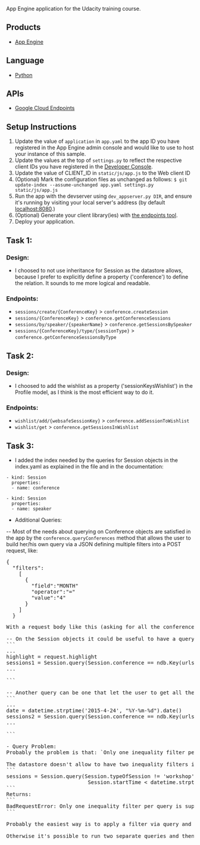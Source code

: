 App Engine application for the Udacity training course.

## Products
- [App Engine][1]

## Language
- [Python][2]

## APIs
- [Google Cloud Endpoints][3]

## Setup Instructions
1. Update the value of `application` in `app.yaml` to the app ID you
   have registered in the App Engine admin console and would like to use to host
   your instance of this sample.
1. Update the values at the top of `settings.py` to
   reflect the respective client IDs you have registered in the
   [Developer Console][4].
1. Update the value of CLIENT_ID in `static/js/app.js` to the Web client ID
1. (Optional) Mark the configuration files as unchanged as follows:
   `$ git update-index --assume-unchanged app.yaml settings.py static/js/app.js`
1. Run the app with the devserver using `dev_appserver.py DIR`, and ensure it's running by visiting your local server's address (by default [localhost:8080][5].)
1. (Optional) Generate your client library(ies) with [the endpoints tool][6].
1. Deploy your application.


[1]: https://developers.google.com/appengine
[2]: http://python.org
[3]: https://developers.google.com/appengine/docs/python/endpoints/
[4]: https://console.developers.google.com/
[5]: https://localhost:8080/
[6]: https://developers.google.com/appengine/docs/python/endpoints/endpoints_tool



## Task 1:
### Design:
- I choosed to not use inheritance for Session as the datastore allows, because I prefer to explicitly define a property ('conference') to define the relation. It sounds to me more logical and readable.

### Endpoints:
- `sessions/create/{ConferenceKey}` > `conference.createSession`
- `sessions/{ConferenceKey}` > `conference.getConferenceSessions`
- `sessions/by/speaker/{speakerName}` > `conference.getSessionsBySpeaker`
- `sessions/{ConferenceKey}/type/{sessionType}` > `conference.getConferenceSessionsByType`

## Task 2:
### Design:
- I choosed to add the wishlist as a property ('sessionKeysWishlist') in the Profile model, as I think is the most efficient way to do it.

### Endpoints:
- `wishlist/add/{websafeSessionKey}` > `conference.addSessionToWishlist`
- `wishlist/get` > `conference.getSessionsInWishlist`

## Task 3:
- I added the index needed by the queries for Session objects in the index.yaml as explained in the file and in the documentation:
```
- kind: Session
  properties:
  - name: conference

- kind: Session
  properties:
  - name: speaker
```

- Additional Queries:

-- Most of the needs about querying on Conference objects are satisfied in the app by the `conference.queryConferences` method that allows the user to
build her/his own query via a JSON defining multiple filters into a POST request, like:
<pre>
{
  "filters":
    [
      {
        "field":"MONTH"
        "operator":"="
        "value":"4"
      }
    ]
  }
<pre>
With a request body like this (asking for all the conference in the month of April), any user can query directly the datastore with any filter(s) she(he wants.

-- On the Session objects it could be useful to have a query on a particular highlight for a particular Conference:
```
...
highlight = request.highlight
sessions1 = Session.query(Session.conference == ndb.Key(urlsafe=request.sessionKey)).filter(Session.highlights == highlight)
...
       
```

-- Another query can be one that let the user to get all the sessions in the same say of a Conference, ordered by startTime
```
...
date = datetime.strptime('2015-4-24', "%Y-%m-%d").date()
sessions2 = Session.query(Session.conference == ndb.Key(urlsafe=request.conferenceKey)).filter(Session.startDate == date).order(Session.startTime)
...
       
```

- Query Problem:
Probably the problem is that: `Only one inequality filter per query is supported`.<br>
The datastore doesn't allow to have two inequality filters in the same query: 
```
sessions = Session.query(Session.typeOfSession != 'workshop', 
                          Session.startTime < datetime.strptime('19:00', '%H:%M').time())  # IT DOESN'T WORK
```
Returns:
```                 
BadRequestError: Only one inequality filter per query is supported. Encountered both typeOfSession and startTime
```

Probably the easiest way is to apply a filter via query and then iterate the results to find the objects that match the second filter using list comprehension.<br>
Otherwise it's possible to run two separate queries and then look with some scripting at the intersection of this two query sets.